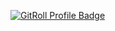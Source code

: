 <a href="https://gitroll.io/profile/uWvQ1RdsemdfAPse35ZJnkPIwgxo2" target="_blank"><img src="https://gitroll.io/api/badges/profiles/v1/uWvQ1RdsemdfAPse35ZJnkPIwgxo2" alt="GitRoll Profile Badge"/></a>
